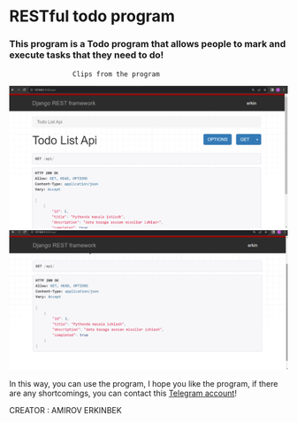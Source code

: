 # RESTful todo program

### This program is a Todo program that allows people to mark and execute tasks that they need to do!
                    Clips from the program
![img.png](img.png)
![img_1.png](img_1.png)


In this way, you can use the program, I hope you like the program, if there are any shortcomings, you can contact this [Telegram account](t.me/am1rov_008)!

CREATOR : AMIROV ERKINBEK


